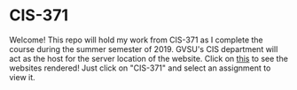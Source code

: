 <!DOCTYPE html>
<html lang="en">
  <head>
      <meta charset="UTF-8">
      <meta name="viewport" content="width=device-width, initial-scale=1.0">
      <meta http-equiv="X-UA-Compatible" content="ie=edge">
  </head>
  <body>
    <h1>CIS-371</h1>
    <p>Welcome! This repo will hold my work from CIS-371 as I complete the course during the summer semester of 2019. GVSU's CIS department will act as the host for the server location of the website. Click on <a href="https://cis.gvsu.edu/~englisni/">this</a> to see the websites rendered! Just click on &quot;CIS-371&quot; and select an assignment to view it.</p>
  </body>
</html>
  
